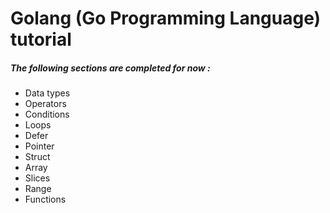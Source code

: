 # Golang (Go Programming Language) tutorial


##### The following sections are completed for now :
- Data types
- Operators
- Conditions
- Loops
- Defer
- Pointer
- Struct
- Array
- Slices
- Range
- Functions